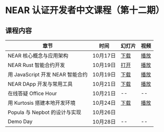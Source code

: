 # NEAR 认证开发者中文课程（第十二期）

## 课程内容

| 章节 | 时间 | 幻灯片 | 视频 | 
| ----- | ----- | ----- | ----- |
| NEAR 核心概念与应用架构 | 10月17日 | [下载](https://github.com/near-x/ncd-cn/raw/master/cohorts/ncd-cn-6/slides/NEAR%20%E8%AE%A4%E8%AF%81%E5%BC%80%E5%8F%91%E8%80%85%EF%BC%881%EF%BC%89%EF%BC%9ANEAR%20%E6%A0%B8%E5%BF%83%E6%A6%82%E5%BF%B5%E4%B8%8E%E5%BA%94%E7%94%A8%E6%9E%B6%E6%9E%84.pdf) | [播放](https://www.bilibili.com/video/BV1AT4y1S7ms/) |
| NEAR Rust 智能合约开发 | 10月19日 | [打开](https://shimo.im/presentation/NJkbW7V6XzcEv2AR/) | [播放](https://www.bilibili.com/video/BV1Jq4y1Y74z/) |
| 用 JavaScript 开发 NEAR 智能合约 | 10月19日 | [下载](https://github.com/near-x/ncd-cn/raw/master/cohorts/ncd-cn-8/slides/NEAR%20%E8%AE%A4%E8%AF%81%E5%BC%80%E5%8F%91%E8%80%85%EF%BC%8826%EF%BC%89%EF%BC%9A%20%E7%94%A8%20JavaScript%20%E5%BC%80%E5%8F%91%20NEAR%20%E6%99%BA%E8%83%BD%E5%90%88%E7%BA%A6.pdf) | [播放](https://www.bilibili.com/video/BV1wS4y1z7oT/) |
| NEAR DApp 开发与常用工具 | 10月21日 | [下载](https://github.com/near-x/ncd-cn/raw/master/cohorts/ncd-cn-1/slides/NEAR%20%E8%AE%A4%E8%AF%81%E5%BC%80%E5%8F%91%E8%80%85%EF%BC%883%EF%BC%89%EF%BC%9ANEAR%20DApp%20%E5%BC%80%E5%8F%91%E4%B8%8E%E5%B8%B8%E7%94%A8%E5%B7%A5%E5%85%B7.pdf) | [播放](https://www.bilibili.com/video/BV1vu411q7gp/) |
| 在线答疑 Office Hour | 10月21日 | -- | -- |
| 用 Kurtosis 搭建本地开发环境 | 10月24日 | [下载](https://github.com/near-x/ncd-cn/raw/master/cohorts/ncd-cn-12/slides/NEAR%20%E8%AE%A4%E8%AF%81%E5%BC%80%E5%8F%91%E8%80%85%EF%BC%8836%EF%BC%89%EF%BC%9A%E7%94%A8%20Kurtosis%20%E6%90%AD%E5%BB%BA%E6%9C%AC%E5%9C%B0%E5%BC%80%E5%8F%91%E7%8E%AF%E5%A2%83.pdf) | [播放](https://www.bilibili.com/video/BV12W4y1E7mb) |
| Popula 与 Nepbot 的设计与实现 | 10月26日 |  |  |
| Demo Day | 10月28日 | -- | -- |
